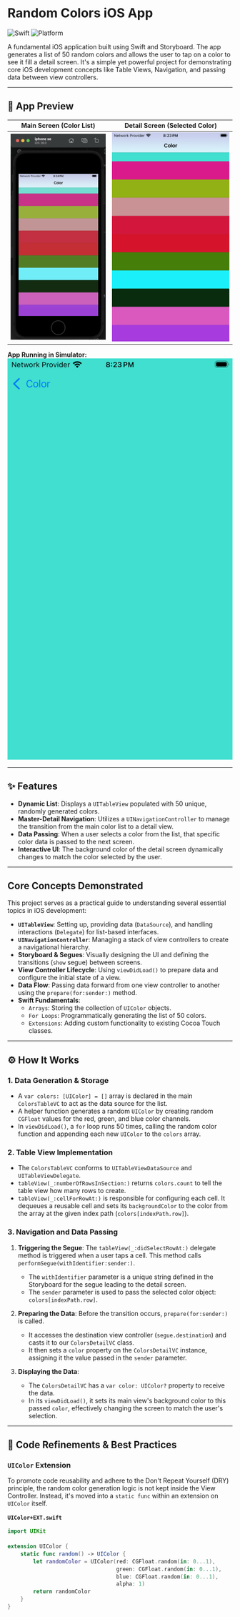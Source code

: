 # Random Colors iOS App

![Swift](https://img.shields.io/badge/Swift-5.0-orange.svg)
![Platform](https://img.shields.io/badge/platform-iOS-lightgrey.svg)

A fundamental iOS application built using Swift and Storyboard. The app generates a list of 50 random colors and allows the user to tap on a color to see it fill a detail screen. It's a simple yet powerful project for demonstrating core iOS development concepts like Table Views, Navigation, and passing data between view controllers.

---

## 📸 App Preview

| Main Screen (Color List) | Detail Screen (Selected Color) |
| :----------------------: | :----------------------------: |
| ![Main color list screen](assets/Image2.png) | ![Detail color screen](assets/image1.png) |

**App Running in Simulator:**
![Random Colors App running in an iPhone SE simulator](assets/image3.png)

---

## ✨ Features

-   **Dynamic List**: Displays a `UITableView` populated with 50 unique, randomly generated colors.
-   **Master-Detail Navigation**: Utilizes a `UINavigationController` to manage the transition from the main color list to a detail view.
-   **Data Passing**: When a user selects a color from the list, that specific color data is passed to the next screen.
-   **Interactive UI**: The background color of the detail screen dynamically changes to match the color selected by the user.

---

## Core Concepts Demonstrated

This project serves as a practical guide to understanding several essential topics in iOS development:

-   **`UITableView`**: Setting up, providing data (`DataSource`), and handling interactions (`Delegate`) for list-based interfaces.
-   **`UINavigationController`**: Managing a stack of view controllers to create a navigational hierarchy.
-   **Storyboard & Segues**: Visually designing the UI and defining the transitions (`show` segue) between screens.
-   **View Controller Lifecycle**: Using `viewDidLoad()` to prepare data and configure the initial state of a view.
-   **Data Flow**: Passing data forward from one view controller to another using the `prepare(for:sender:)` method.
-   **Swift Fundamentals**:
    -   `Arrays`: Storing the collection of `UIColor` objects.
    -   `For Loops`: Programmatically generating the list of 50 colors.
    -   `Extensions`: Adding custom functionality to existing Cocoa Touch classes.

---

## ⚙️ How It Works

### 1. Data Generation & Storage

-   A `var colors: [UIColor] = []` array is declared in the main `ColorsTableVC` to act as the data source for the list.
-   A helper function generates a random `UIColor` by creating random `CGFloat` values for the red, green, and blue color channels.
-   In `viewDidLoad()`, a `for` loop runs 50 times, calling the random color function and appending each new `UIColor` to the `colors` array.

### 2. Table View Implementation

-   The `ColorsTableVC` conforms to `UITableViewDataSource` and `UITableViewDelegate`.
-   `tableView(_:numberOfRowsInSection:)` returns `colors.count` to tell the table view how many rows to create.
-   `tableView(_:cellForRowAt:)` is responsible for configuring each cell. It dequeues a reusable cell and sets its `backgroundColor` to the color from the array at the given index path (`colors[indexPath.row]`).

### 3. Navigation and Data Passing

1.  **Triggering the Segue**: The `tableView(_:didSelectRowAt:)` delegate method is triggered when a user taps a cell. This method calls `performSegue(withIdentifier:sender:)`.
    -   The `withIdentifier` parameter is a unique string defined in the Storyboard for the segue leading to the detail screen.
    -   The `sender` parameter is used to pass the selected color object: `colors[indexPath.row]`.

2.  **Preparing the Data**: Before the transition occurs, `prepare(for:sender:)` is called.
    -   It accesses the destination view controller (`segue.destination`) and casts it to our `ColorsDetailVC` class.
    -   It then sets a `color` property on the `ColorsDetailVC` instance, assigning it the value passed in the `sender` parameter.

3.  **Displaying the Data**:
    -   The `ColorsDetailVC` has a `var color: UIColor?` property to receive the data.
    -   In its `viewDidLoad()`, it sets its main view's background color to this passed `color`, effectively changing the screen to match the user's selection.

---

## 🚀 Code Refinements & Best Practices

### `UIColor` Extension

To promote code reusability and adhere to the Don't Repeat Yourself (DRY) principle, the random color generation logic is not kept inside the View Controller. Instead, it's moved into a `static func` within an extension on `UIColor` itself.

**`UIColor+EXT.swift`**
```swift
import UIKit

extension UIColor {
    static func random() -> UIColor {
        let randomColor = UIColor(red: CGFloat.random(in: 0...1),
                                  green: CGFloat.random(in: 0...1),
                                  blue: CGFloat.random(in: 0...1),
                                  alpha: 1)
        return randomColor
    }
}
